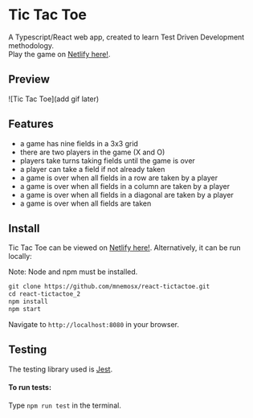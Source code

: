 # Tic Tac Toe

A Typescript/React web app, created to learn Test Driven Development methodology.  
Play the game on [Netlify here!](#).

## Preview

![Tic Tac Toe](add gif later)

## Features

- a game has nine fields in a 3x3 grid
- there are two players in the game (X and O)
- players take turns taking fields until the game is over
- a player can take a field if not already taken
- a game is over when all fields in a row are taken by a player
- a game is over when all fields in a column are taken by a player
- a game is over when all fields in a diagonal are taken by a player
- a game is over when all fields are taken

## Install

Tic Tac Toe can be viewed on [Netlify here!](#). Alternatively, it can be run locally:

Note: Node and npm must be installed.

```markdown
git clone https://github.com/mnemosx/react-tictactoe.git
cd react-tictactoe_2
npm install
npm start
```

Navigate to `http://localhost:8080` in your browser.

## Testing

The testing library used is [Jest](https://jestjs.io/).

#### To run tests: 

Type `npm run test` in the terminal.
